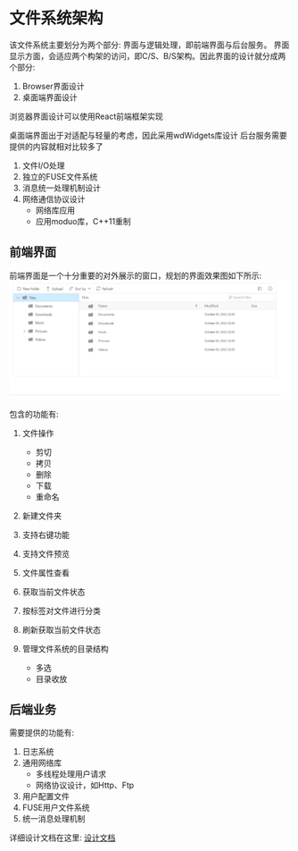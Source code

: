 # 文件系统架构
该文件系统主要划分为两个部分: 界面与逻辑处理，即前端界面与后台服务。
界面显示方面，会适应两个构架的访问，即C/S、B/S架构。因此界面的设计就分成两个部分:
1. Browser界面设计
2. 桌面端界面设计  

浏览器界面设计可以使用React前端框架实现

桌面端界面出于对适配与轻量的考虑，因此采用wdWidgets库设计
后台服务需要提供的内容就相对比较多了
1. 文件I/O处理
2. 独立的FUSE文件系统
3. 消息统一处理机制设计
4. 网络通信协议设计
    * 网络库应用
    * 应用moduo库，C++11重制

## 前端界面
前端界面是一个十分重要的对外展示的窗口，规划的界面效果图如下所示:
![avatar](./asset/filemanager_react.png)

包含的功能有:
1. 文件操作
    * 剪切
    * 拷贝
    * 删除
    * 下载
    * 重命名

2. 新建文件夹
3. 支持右键功能
4. 支持文件预览
5. 文件属性查看
6. 获取当前文件状态
7. 按标签对文件进行分类
8. 刷新获取当前文件状态
9. 管理文件系统的目录结构
    * 多选
    * 目录收放

## 后端业务
需要提供的功能有:
1. 日志系统
2. 通用网络库
    * 多线程处理用户请求
    * 网络协议设计，如Http、Ftp
3. 用户配置文件
4. FUSE用户文件系统
5. 统一消息处理机制  

详细设计文档在这里: [设计文档](./doc/Backstage_Logic.md)

